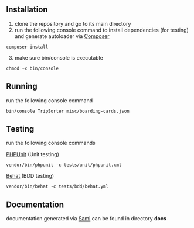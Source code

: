 ## Installation
1. clone the repository and go to its main directory
2. run the following console command to install dependencies (for testing) and generate autoloader via [Composer](https://getcomposer.org/)
```
composer install
```
3. make sure bin/console is executable
```
chmod +x bin/console
```
## Running
run the following console command
```
bin/console TripSorter misc/boarding-cards.json
```

## Testing
run the following console commands

[PHPUnit](https://phpunit.de/) (Unit testing)
```
vendor/bin/phpunit -c tests/unit/phpunit.xml
```
[Behat](http://docs.behat.org/en/latest/) (BDD testing)
```
vendor/bin/behat -c tests/bdd/behat.yml
```

## Documentation
documentation generated via [Sami](https://github.com/FriendsOfPHP/Sami) can be found in directory **docs**